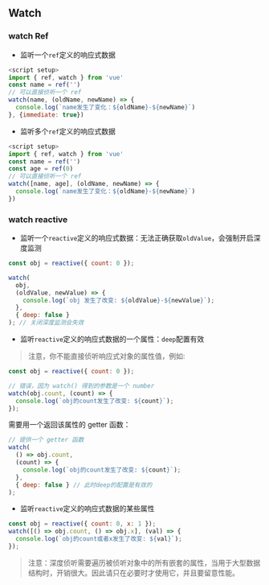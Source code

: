 ## Watch

### watch Ref

- 监听一个`ref`定义的响应式数据

```js
<script setup>
import { ref, watch } from 'vue'
const name = ref('')
// 可以直接侦听一个 ref
watch(name, (oldName, newName) => {
  console.log(`name发生了变化：${oldName}-${newName}`)
}, {immediate: true})
```

- 监听多个`ref`定义的响应式数据

```js
<script setup>
import { ref, watch } from 'vue'
const name = ref('')
const age = ref(0)
// 可以直接侦听一个 ref
watch([name, age], (oldName, newName) => {
  console.log(`name发生了变化：${oldName}-${newName}`)
})
```

### watch reactive

- 监听一个`reactive`定义的响应式数据：无法正确获取`oldValue`，会强制开启深度监测

```js
const obj = reactive({ count: 0 });

watch(
  obj,
  (oldValue, newValue) => {
    console.log(`obj 发生了改变: ${oldValue}-${newValue}`);
  },
  { deep: false }
); // 关闭深度监测会失效
```

- 监听`reactive`定义的响应式数据的一个属性：`deep`配置有效

> 注意，你不能直接侦听响应式对象的属性值，例如:

```js
const obj = reactive({ count: 0 });

// 错误，因为 watch() 得到的参数是一个 number
watch(obj.count, (count) => {
  console.log(`obj的count发生了改变: ${count}`);
});
```

需要用一个返回该属性的 getter 函数：

```js
// 提供一个 getter 函数
watch(
  () => obj.count,
  (count) => {
    console.log(`obj的count发生了改变: ${count}`);
  },
  { deep: false } // 此时deep的配置是有效的
);
```

- 监听`reactive`定义的响应式数据的某些属性

```js
const obj = reactive({ count: 0, x: 1 });
watch([() => obj.count, () => obj.x], (val) => {
  console.log(`obj的count或者x发生了改变: ${val}`);
});
```

> 注意：深度侦听需要遍历被侦听对象中的所有嵌套的属性，当用于大型数据结构时，开销很大。因此请只在必要时才使用它，并且要留意性能。
